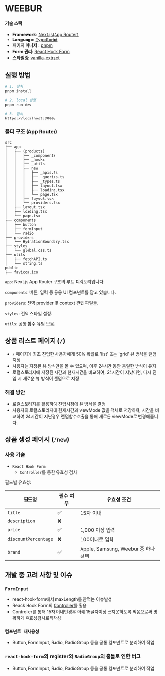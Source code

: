 # WEEBUR

#### 기술 스택

- **Framework**: [Next.js(App Router)](https://nextjs.org/docs/app)
- **Language**: [TypeScript](https://www.typescriptlang.org/)
- **패키지 매니저** : [pnpm](https://pnpm.io/ko/)
- **Form 관리**: [React Hook Form](https://react-hook-form.com/)
- **스타일링**: [vanilla-extract](https://vanilla-extract.style/)

## 실행 방법

```bash
# 1. 설치
pnpm install

# 2. local 실행
pnpm run dev

# 3. 접속
https://localhost:3000/
```

### 폴더 구조 (App Router)

```tsx
src
├── app
│   ├── (products)
│   │   ├── _components
│   │   ├── _hooks
│   │   ├── _utils
│   │   ├── new
│   │   │   ├── _apis.ts
│   │   │   ├── _queries.ts
│   │   │   ├── _types.ts
│   │   │   ├── layout.tsx
│   │   │   ├── loading.tsx
│   │   │   └── page.tsx
│   │   ├── layout.tsx
│   │   └── providers.tsx
│   ├── layout.tsx
│   ├── loading.tsx
│   └── page.tsx
├── components
│   ├── button
│   ├── formInput
│   └── radio
├── providers
│   └── HydrationBoundary.tsx
├── styles
│   └── global.css.ts
├── utils
│   ├── fetchAPI.ts
│   └── string.ts
public
├── favicon.ico

```

`app`: Next.js App Router 구조의 루트 디렉토리입니다.

`components`: 버튼, 입력 등 공용 UI 컴포넌트를 담고 있습니다.

`providers`: 전역 provider 및 context 관련 파일들.

`styles`: 전역 스타일 설정.

`utils`: 공통 함수 유틸 모음.

## 상품 리스트 페이지 (`/`)

- `/` 페이지에 최초 진입한 사용자에게 50% 확률로 'list' 또는 'grid' 뷰 방식을 랜덤 지정
- 사용자는 지정된 뷰 방식만을 볼 수 있으며, 이후 24시간 동안 동일한 방식이 유지
- 로컬스토리지에 저장된 시간과 현재시간을 비교하여, 24시간이 지났다면, 다시 진입 시 새로운 뷰 방식이 랜덤으로 지정

### 해결 방안

- 로컬스토리지를 활용하여 진입시점에 뷰 방식을 결정
- 사용자의 로컬스토리지에 현재시간과 viewMode 값을 객체로 저장하여, 시간을 비교하여 24시간이 지난경우 랜덤함수호출을 통해 새로운 viewMode로 변경해줍니다.

## 상품 생성 페이지 (`/new`)

### 사용 기술

- `React Hook Form`
  - `Controller`를 통한 유효성 검사

필드별 유효성:

| 필드명               | 필수 여부 | 유효성 조건                         |
| -------------------- | --------- | ----------------------------------- |
| `title`              | ✅        | 15자 이내                           |
| `description`        | ❌        |                                     |
| `price`              | ✅        | 1,000 이상 입력                     |
| `discountPercentage` | ❌        | 100이내로 입력                      |
| `brand`              | ✅        | Apple, Samsung, Weebur 중 하나 선택 |

## 개발 중 고려 사항 및 이슈

### `FormInput`

- react-hook-form에서 maxLength를 안먹는 이슈발생
- Reack Hook Form의 [Controller](https://www.react-hook-form.com/api/usecontroller/controller/)를 활용
- Controller를 통해 15자 이내인경우 아예 15글자이상 쓰지못하도록 막음으로써 명확하게 유효성검사로직작성

### `컴포넌트 재사용성`

- Button, FormInput, Radio, RadioGroup 등을 공통 컴포넌트로 분리하여 작업

### `react-hook-form`의 register와 `RadioGroup`의 충돌로 인한 버그

- Button, FormInput, Radio, RadioGroup 등을 공통 컴포넌트로 분리하여 작업
